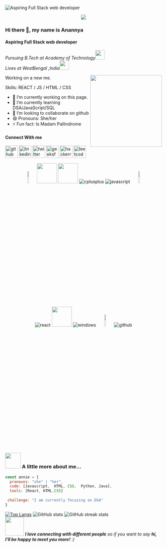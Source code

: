 ![Aspiring Full Stack web developer](https://cdn.videoplasty.com/animation/chill-coding-programming-lo-fi-animation-stock-animation-21874-1024x576.jpg)
<p align="center"><img src="https://i.imgur.com/A6bWGFl.gif"/></p>

###  Hi there 👋, my name is Anannya

#### **Aspiring Full Stack web developer**
<p><em>Pursuing B.Tech at Academy of Technology<img src="https://media.giphy.com/media/fYSnHlufseco8Fh93Z/giphy.gif" width="30"></br>Lives at WestBengal ,India<img src="https://media.giphy.com/media/WUlplcMpOCEmTGBtBW/giphy.gif" width="30"> 
</em></p>

Working on a new me.
  <img align='right' src="https://media.giphy.com/media/ieyl9zmCjO4b4t6qoY/giphy.gif" width="230">

Skills:  REACT / JS / HTML / CSS

- 🔭 I’m currently working on this page. 
- 🌱 I’m currently learning DSA/JavaScript/SQL 
- 👯 I’m looking to collaborate on github 
- 😄 Pronouns: She/her 
- ⚡ Fun fact: Is Madam Pallindrome
#### Connect With me

[<img src='https://cdn.jsdelivr.net/npm/simple-icons@3.0.1/icons/github.svg' alt='github' height='40'>](https://github.com/anannya07)  [<img src='https://cdn.jsdelivr.net/npm/simple-icons@3.0.1/icons/linkedin.svg' alt='linkedin' height='40'>](https://www.linkedin.com/in/anannya-guchait-14447b220/)  [<img src='https://cdn.jsdelivr.net/npm/simple-icons@3.0.1/icons/twitter.svg' alt='twitter' height='40'>](https://twitter.com/Anannya656648)  [<img src='https://cdn.jsdelivr.net/npm/simple-icons@3.0.1/icons/geeksforgeeks.svg' alt='geeksforgeeks' height='40'>](https://auth.geeksforgeeks.org/user/anannyagux72k)  [<img src='https://cdn.jsdelivr.net/npm/simple-icons@3.0.1/icons/hackerrank.svg' alt='hackerrank' height='40'>](https://www.hackerrank.com/anannyaguchait72)  [<img src='https://cdn.jsdelivr.net/npm/simple-icons@3.0.1/icons/leetcode.svg' alt='leetcode' height='40'>](https://leetcode.com/anannyaguchait72/)  


<p align="center">
<code><img width="10%" src="https://www.vectorlogo.zone/logos/python/python-ar21.svg"></code>
        <img height="64px" src="https://cdn.svgporn.com/logos/css-3.svg">
        <img height="64px" src="https://cdn.svgporn.com/logos/html-5.svg">
<img src="https://img.shields.io/badge/C++-4B0082.svg?style=for-the-badge&logo=c%2B%2B&logoColor=4B0082&labelColor=ffffff" alt="cplusplus">
<img src="https://img.shields.io/badge/JS-f5f542.svg?style=for-the-badge&logo=javascript&logoColor=f5f542&labelColor=ffffff" alt="javascript">
<code><img width="10%" src="https://www.vectorlogo.zone/logos/java/java-ar21.svg"></code>
</p><br>
<p align="center">					    
<img src="https://img.shields.io/badge/react-61DAFB.svg?style=for-the-badge&logo=react&logoColor=61DAFB&labelColor=ffffff" alt="react">
        <img height="64px" src="https://cdn.svgporn.com/logos/visual-studio-code.svg">
<img src="https://img.shields.io/badge/windows-3795fa.svg?style=for-the-badge&logo=windows&logoColor=3795fa&labelColor=ffffff" alt="windows">
<code><img width="10%" src="https://www.vectorlogo.zone/logos/git-scm/git-scm-ar21.svg"></code>
<img src="https://img.shields.io/badge/github-black.svg?style=for-the-badge&logo=github&logoColor=black&labelColor=ffffff" alt="github">

</p><br>


### <img src="https://media.giphy.com/media/VgCDAzcKvsR6OM0uWg/giphy.gif" width="50"> A little more about me...  

```javascript
const annie = {
  pronouns: "she" | "her",
  code: [Javascript,  HTML, CSS,  Python, Java],
  tools: [React, HTML,CSS]
 
 challenge: "I am currently focusing on DSA"
}
```



[![Top Langs](https://github-readme-stats.vercel.app/api/top-langs/?username=anannya07)](https://github.com/anuraghazra/github-readme-stats)
  ![GitHub stats](https://github-readme-stats.vercel.app/api?username=anannya07&show_icons=true)   ![GitHub streak stats](https://streak-stats.demolab.com/?user=anannya07)  
<img src="https://media.giphy.com/media/LnQjpWaON8nhr21vNW/giphy.gif" width="60"> <em><b>I love connecting with different people</b> so if you want to say <b>hi, I'll be happy to meet you more!</b> :)</em>






